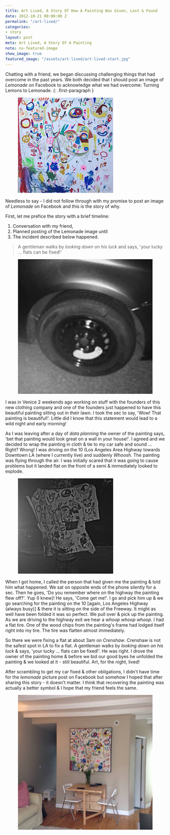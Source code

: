 ```yaml
---
title: Art Lived, A Story Of How A Painting Was Given, Lost & Found
date: 2012-10-21 00:00:00 Z
permalink: "/art-lived/"
categories:
- story
layout: post
meta: Art Lived, A Story Of A Painting
note: no-featured-image
show_image: true
featured_image: "/assets/art-lived/art-lived-start.jpg"
---
```


Chatting with a friend, we began discussing challenging things that had overcome in the past years. We both decided that I should post an image of _Lemonade_ on Facebook to acknowledge what we had overcome: Turning Lemons to Lemonade.
{: .first-paragraph }

<figure>
	<img src="/assets/art-lived/art-lived-start.jpg" alt="Image of the painting the day of" />
</figure>


Needless to say - I did not follow through with my promise to post an image of _Lemonade_ on Facebook and this is the story of why.

First, let me prefice the story with a brief timeline:

1. Conversation with my friend,
2. Planned posting of the Lemonade image until
3. The incident described below happened.

> A gentleman walks by _looking down on his luck_ and says, 'your lucky ... flats can be fixed!'

<figure class="image-left max-300">
	<img src="/assets/art-lived/art-lived-tire.jpg" alt="Image of my tire after getting a flat off the CA 10" />
</figure>

I was in Venice 2 weekends ago working on stuff with the founders of this new clothing company and one of the founders just happened to have this beautiful painting sitting out in their lawn. I took the sec to say, 'Wow! That painting is beautiful!'. Little did I know that this statement would lead to a wild night and early morning!

As I was leaving after a day of _data planning_ the owner of the painting says, 'bet that painting would look great on a wall in your house!'. I agreed and we decided to wrap the painting in cloth & tie to my car safe and sound ... Right? Wrong! I was driving on the 10 (Los Angeles Area Highway towards Downtown LA (where I currently live) and suddenly _Whoosh_. The painting was flying through the air. I was initially scared that it was going to cause problems but it landed flat on the front of a semi & immediately looked to explode.

<figure class="image-right max-300">
	<img src="/assets/art-lived/art-lived-broken.jpg" alt="Image of the painting after being hit" />
</figure>

When I got home, I called the person that had given me the painting & told him what happened. We sat on opposite ends of the phone silently for a sec. Then he goes, 'Do you remember where on the highway the painting flew off?'. Yup (I knew)! He says, 'Come get me!'. I go and pick him up & we go searching for the painting on the 10 [again, Los Angeles Highway (always busy)] & there it is sitting on the side of the Freeway. It might as well have been folded it was so perfect. We pull over & pick up the painting. As we are driving to the highway exit we hear a _whoop whoop whoop_. I had a flat tire. One of the wood chips from the painting's frame had lodged itself right into my tire. The tire was flatten almost immediately.

So there we were fixing a flat at about 3am on _Crenshaw_. Crenshaw is not the safest spot in LA to fix a flat. A gentleman walks by _looking down on his luck_ & says, 'your lucky ... flats can be fixed!'. He was right. I drove the owner of the painting home & before we bid our good byes he unfolded the painting & we looked at it - still beautiful. Art, for the night, lived!

After scrambling to get my car fixed & other obligations, I didn't have time for the _lemonade_ picture post on Facebook but somehow I hoped that after sharing this story - it doesn't matter. I think that recovering the painting was actually a better symbol & I hope that my friend feels the same.

<figure>
	<img src="/assets/art-lived/art-lived-finished2.jpg" alt="Image of the painting after being rebuilt" />
</figure>
